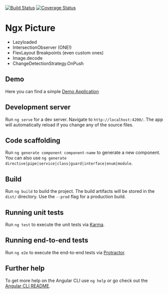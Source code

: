 [![Build Status](https://travis-ci.org/mralexandernickel/ngx-picture.svg?branch=master)](https://travis-ci.org/mralexandernickel/ngx-picture)
[![Coverage Status](https://coveralls.io/repos/github/mralexandernickel/ngx-picture/badge.svg?branch=master)](https://coveralls.io/github/mralexandernickel/ngx-picture?branch=master)

# Ngx Picture

- Lazyloaded
- IntersectionObserver (ONE!)
- FlexLayout Breakpoints (even custom ones)
- Image.decode
- ChangeDetectionStrategy.OnPush

## Demo

Here you can find a simple [Demo Application](https://mralexandernickel.github.io/ngx-picture/)

## Development server

Run `ng serve` for a dev server. Navigate to `http://localhost:4200/`. The app will automatically reload if you change any of the source files.

## Code scaffolding

Run `ng generate component component-name` to generate a new component. You can also use `ng generate directive|pipe|service|class|guard|interface|enum|module`.

## Build

Run `ng build` to build the project. The build artifacts will be stored in the `dist/` directory. Use the `--prod` flag for a production build.

## Running unit tests

Run `ng test` to execute the unit tests via [Karma](https://karma-runner.github.io).

## Running end-to-end tests

Run `ng e2e` to execute the end-to-end tests via [Protractor](http://www.protractortest.org/).

## Further help

To get more help on the Angular CLI use `ng help` or go check out the [Angular CLI README](https://github.com/angular/angular-cli/blob/master/README.md).
